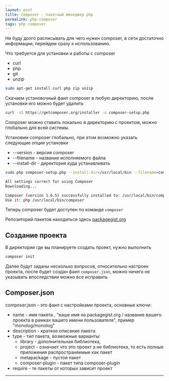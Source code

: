 ```yaml
---
layout: post 
title: Composer - пакетный менеджер php
permalink: php-composer
tags: php composer
--- 
```


Не буду долго расписывать для чего нужен composer, в сети достаточно информации, 
перейдем сразу к использованию.

Что требуется для установки и работы с composer

- curl
- php
- git
- unzip

~~~bash
sudo apt-get install curl php zip unzip
~~~
Скачаем установочный фаил composer в любую директорию, после установки его можно будет удалить

~~~bash
curl -sS https://getcomposer.org/installer -o composer-setup.php
~~~

Composer можно ставить локально в директорию с проектом, можно глобально для всей системы.

Установим composer глобально, при этом возможно указать следующие опции установки

- --version - версия composer
- --filename - название исполняемого файла
- --install-dir - директория куда устанавливать

~~~bash
sudo php composer-setup.php --install-dir=/usr/local/bin --filename=composer

All settings correct for using Composer
Downloading...

Composer (version 1.6.5) successfully installed to: /usr/local/bin/composer
Use it: php /usr/local/bin/composer
~~~

Теперь composer будет доступен по команде `composer`

Репозиторий пакетов находиться здесь [packagegist.org](https://packagist.org/)

Создание проекта
----

В директории где вы планируете создать проект, нужно выполнить

~~~bash
composer init
~~~

Далее будут заданы несколько вопросов, относительно настроек проекта, после будет создан фаил `composer.json`, 
можно ничего не указывать впоследствии можно все исправить
 
 Composer.json
 ---
 composer.json - это фаил с настройками проекта, основные ключи:
 
 - name - имя пакета , "ваше имя на packagegist.org / название вашего проекта в рамках вашего имени пользователя", пример "monolog/monolog"
 - description - краткое описание пакета
 - type - тип пакета, возможные варианты:
    - library - дополнительная библиотека,
    - project - означает что это проект а не библиотека, то есть полные приложения распространяемые как пакет
    - metapackage - пустой пакет
    - composer-plugin - пакет типа composer-plugin
 - require - те пакеты от которых зависит проект
 
----

